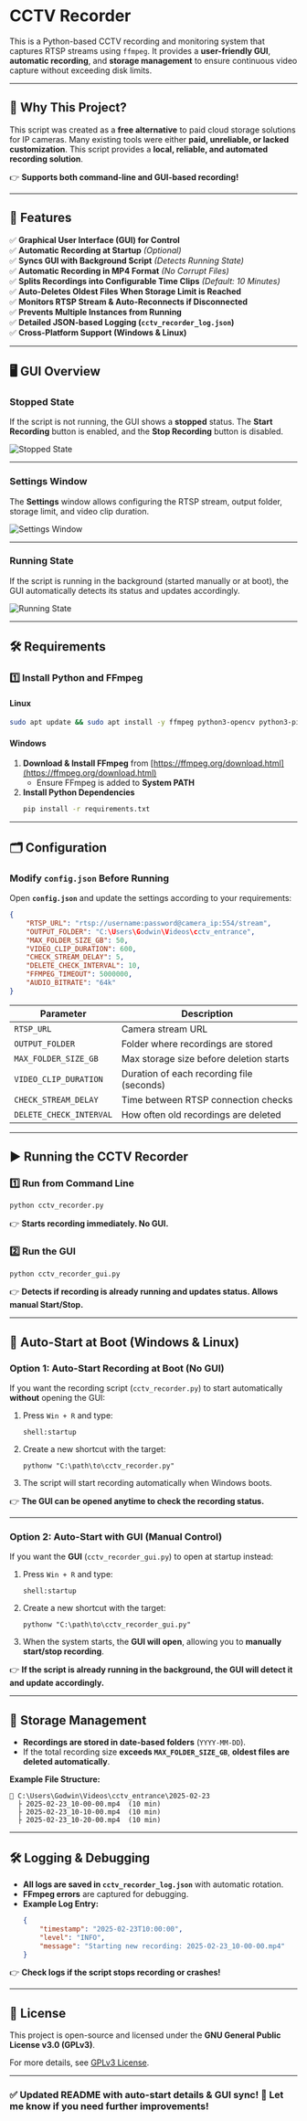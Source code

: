 # **CCTV Recorder**

This is a Python-based CCTV recording and monitoring system that captures RTSP streams using `ffmpeg`. It provides a **user-friendly GUI**, **automatic recording**, and **storage management** to ensure continuous video capture without exceeding disk limits.

---

## 🎯 **Why This Project?**

This script was created as a **free alternative** to paid cloud storage solutions for IP cameras. Many existing tools were either **paid, unreliable, or lacked customization**. This script provides a **local, reliable, and automated recording solution**.

👉 **Supports both command-line and GUI-based recording!**

---

## **🚀 Features**

✅ **Graphical User Interface (GUI) for Control**  
✅ **Automatic Recording at Startup** *(Optional)*  
✅ **Syncs GUI with Background Script** *(Detects Running State)*  
✅ **Automatic Recording in MP4 Format** *(No Corrupt Files)*  
✅ **Splits Recordings into Configurable Time Clips** *(Default: 10 Minutes)*  
✅ **Auto-Deletes Oldest Files When Storage Limit is Reached**  
✅ **Monitors RTSP Stream & Auto-Reconnects if Disconnected**  
✅ **Prevents Multiple Instances from Running**  
✅ **Detailed JSON-based Logging (`cctv_recorder_log.json`)**  
✅ **Cross-Platform Support (Windows & Linux)**  

---

## **🖥 GUI Overview**

### **Stopped State**
If the script is not running, the GUI shows a **stopped** status. The **Start Recording** button is enabled, and the **Stop Recording** button is disabled.

![Stopped State](./CCTV_Recorder/python_hZ9HQle4rE.png)

---

### **Settings Window**
The **Settings** window allows configuring the RTSP stream, output folder, storage limit, and video clip duration.

![Settings Window](./CCTV_Recorder/python_MRajEWsWc0.png)

---

### **Running State**
If the script is running in the background (started manually or at boot), the GUI automatically detects its status and updates accordingly.

![Running State](./CCTV_Recorder/python_pjB2i359JF.png)

---

## **🛠 Requirements**

### **1️⃣ Install Python and FFmpeg**

#### **Linux**
```sh
sudo apt update && sudo apt install -y ffmpeg python3-opencv python3-pip
```

#### **Windows**
1. **Download & Install FFmpeg** from [https://ffmpeg.org/download.html](https://ffmpeg.org/download.html)  
   - Ensure FFmpeg is added to **System PATH**
2. **Install Python Dependencies**
   ```sh
   pip install -r requirements.txt
   ```

---

## **🗂️ Configuration**

### **Modify `config.json` Before Running**
Open **`config.json`** and update the settings according to your requirements:

```json
{
    "RTSP_URL": "rtsp://username:password@camera_ip:554/stream",
    "OUTPUT_FOLDER": "C:\Users\Godwin\Videos\cctv_entrance",
    "MAX_FOLDER_SIZE_GB": 50,
    "VIDEO_CLIP_DURATION": 600,
    "CHECK_STREAM_DELAY": 5,
    "DELETE_CHECK_INTERVAL": 10,
    "FFMPEG_TIMEOUT": 5000000,
    "AUDIO_BITRATE": "64k"
}
```

| Parameter               | Description                               |
| ----------------------- | ----------------------------------------- |
| `RTSP_URL`              | Camera stream URL                         |
| `OUTPUT_FOLDER`         | Folder where recordings are stored        |
| `MAX_FOLDER_SIZE_GB`    | Max storage size before deletion starts   |
| `VIDEO_CLIP_DURATION`   | Duration of each recording file (seconds) |
| `CHECK_STREAM_DELAY`    | Time between RTSP connection checks       |
| `DELETE_CHECK_INTERVAL` | How often old recordings are deleted      |

---

## **▶ Running the CCTV Recorder**

### **1️⃣ Run from Command Line**
```sh
python cctv_recorder.py
```
👉 **Starts recording immediately. No GUI.**

### **2️⃣ Run the GUI**
```sh
python cctv_recorder_gui.py
```
👉 **Detects if recording is already running and updates status. Allows manual Start/Stop.**

---

## **📌 Auto-Start at Boot (Windows & Linux)**

### **Option 1: Auto-Start Recording at Boot (No GUI)**
If you want the recording script (`cctv_recorder.py`) to start automatically **without** opening the GUI:
1. Press `Win + R` and type:
   ```
   shell:startup
   ```
2. Create a new shortcut with the target:
   ```
   pythonw "C:\path\to\cctv_recorder.py"
   ```
3. The script will start recording automatically when Windows boots.

👉 **The GUI can be opened anytime to check the recording status.**

---

### **Option 2: Auto-Start with GUI (Manual Control)**
If you want the **GUI** (`cctv_recorder_gui.py`) to open at startup instead:
1. Press `Win + R` and type:
   ```
   shell:startup
   ```
2. Create a new shortcut with the target:
   ```
   pythonw "C:\path\to\cctv_recorder_gui.py"
   ```
3. When the system starts, the **GUI will open**, allowing you to **manually start/stop recording**.

👉 **If the script is already running in the background, the GUI will detect it and update accordingly.**

---

## **📆 Storage Management**

- **Recordings are stored in date-based folders** (`YYYY-MM-DD`).
- If the total recording size **exceeds `MAX_FOLDER_SIZE_GB`**, **oldest files are deleted automatically**.

**Example File Structure:**
```
📂 C:\Users\Godwin\Videos\cctv_entrance\2025-02-23
  ├️ 2025-02-23_10-00-00.mp4  (10 min)
  ├️ 2025-02-23_10-10-00.mp4  (10 min)
  ├️ 2025-02-23_10-20-00.mp4  (10 min)
```

---

## **🛠 Logging & Debugging**

- **All logs are saved in `cctv_recorder_log.json`** with automatic rotation.
- **FFmpeg errors** are captured for debugging.
- **Example Log Entry:**
  ```json
  {
      "timestamp": "2025-02-23T10:00:00",
      "level": "INFO",
      "message": "Starting new recording: 2025-02-23_10-00-00.mp4"
  }
  ```
👉 **Check logs if the script stops recording or crashes!**

---

## **📃 License**

This project is open-source and licensed under the **GNU General Public License v3.0 (GPLv3)**.

For more details, see [GPLv3 License](https://www.gnu.org/licenses/gpl-3.0.en.html).

---

### ✅ **Updated README with auto-start details & GUI sync!** 🚀 Let me know if you need further improvements!
